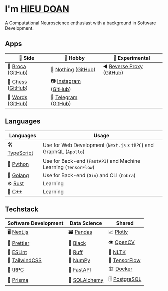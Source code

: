 # I'm [HIEU DOAN](https://hieudoanm.github.io)

A Computational Neuroscience enthusiast with a background in Software Development.

## Apps

| 🌆 Side                                        | 🌃 Hobby                                                   | 🧪 Experimental                                                        |
| ---------------------------------------------- | ---------------------------------------------------------- | ---------------------------------------------------------------------- |
| 💬 [Broca][app-broca] ([GitHub][github-broca]) | 📱 [Nothing][app-nothing] ([GitHub][github-nothing])       | ◀️ [Reverse Proxy][app-reverse-proxy] ([GitHub][github-reverse-proxy]) |
| 🧠 [Chess][app-chess] ([GitHub][github-chess]) | 📷 [Instagram][app-instagram] ([GitHub][github-instagram]) |                                                                        |
| 📕 [Words][app-words] ([GitHub][github-words]) | 📨 [Telegram][app-telegram] ([GitHub][github-telegram])    |                                                                        |

## Languages

| Languages                   | Usage                                                               |
| --------------------------- | ------------------------------------------------------------------- |
| 🛠️ [TypeScript][typescript] | Use for Web Development (`Next.js` x `tRPC`) and GraphQL (`Apollo`) |
| 🐍 [Python][python]         | Use for Back-end (`FastAPI`) and Machine Learning (`TensorFlow`)    |
| 🦦 [Golang][golang]         | Use for Back-end (`Gin`) and CLI (`Cobra`)                          |
| ⚙️ [Rust][rust]             | Learning                                                            |
| 🧰 [C++][cplusplus]         | Learning                                                            |

## Techstack

| Software Development          | Data Science                | Shared                      |
| ----------------------------- | --------------------------- | --------------------------- |
| 🖥️ [Next.js][next.js]         | 🗃️ [Pandas][pandas]         | 📈 [Plotly][plotly]         |
| 💅 [Prettier][prettier]       | 💅 [Black][black]           | 👁️ [OpenCV][opencv]         |
| 🧰 [ESLint][eslint]           | 🧰 [Ruff][ruff]             | 💬 [NLTK][nltk]             |
| 💅 [TailwindCSS][tailwindcss] | 🧮 [NumPy][numpy]           | 🧠 [TensorFlow][tensorflow] |
| 🚀 [tRPC][trpc]               | 🚀 [FastAPI][fastapi]       | 🏗️ [Docker][docker]         |
| 🔌 [Prisma][prisma]           | 🔌 [SQLAlchemy][sqlalchemy] | 🗄️ [PostgreSQL][postgresql] |

[app-broca]: https://hieudoanm.github.io/broca/
[app-chess]: https://hieudoanm.github.io/chess/
[app-instagram]: https://hieudoanm.github.io/instagram/
[app-nothing]: https://hieudoanm.github.io/nothing/
[app-reverse-proxy]: https://hieudoanm.github.io/reverse-proxy/
[app-telegram]: https://hieudoanm.github.io/telegram/
[app-words]: https://hieudoanm.github.io/words/
[github-broca]: https://github.com/hieudoanm/broca
[github-chess]: https://github.com/hieudoanm/chess
[github-instagram]: https://github.com/hieudoanm/instagram
[github-nothing]: https://github.com/hieudoanm/nothing
[github-reverse-proxy]: https://github.com/hieudoanm/reverse-proxy
[github-telegram]: https://github.com/hieudoanm/telegram
[github-words]: https://github.com/hieudoanm/words
[black]: https://black.readthedocs.io/en/stable/
[cplusplus]: https://cplusplus.com/
[docker]: https://www.docker.com/
[eslint]: https://eslint.org/
[fastapi]: https://fastapi.tiangolo.com/
[golang]: https://go.dev/
[typescript]: https://www.typescriptlang.org/
[next.js]: https://nextjs.org/
[nltk]: https://www.nltk.org/
[numpy]: https://numpy.org/
[opencv]: https://opencv.org/
[pandas]: https://pandas.pydata.org/
[plotly]: https://plotly.com/
[postgresql]: https://www.postgresql.org/
[prettier]: https://prettier.io/
[prisma]: https://www.prisma.io/
[python]: https://www.python.org/
[ruff]: https://docs.astral.sh/ruff/
[rust]: https://www.rust-lang.org/
[sqlalchemy]: https://www.sqlalchemy.org/
[tailwindcss]: https://tailwindcss.com/
[tensorflow]: https://www.tensorflow.org
[trpc]: https://trpc.io/
